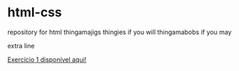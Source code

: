 # html-css
repository for html thingamajigs
thingies if you will
thingamabobs if you may

extra line

<a href="https://bism4rk.github.io/html-css/Modulo1/Exercicio01">Exercício 1 disponível aqui!</a>